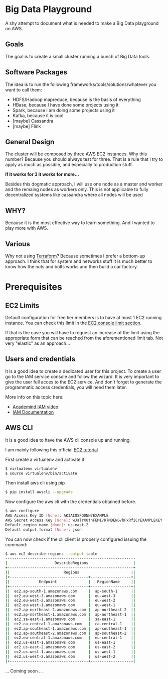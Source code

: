 # Big Data Playground
A shy attempt to document what is needed to make a Big Data playground on AWS.

## Goals
The goal is to create a small cluster running a bunch of Big Data tools.

## Software Packages
The idea is to run the following frameworks/tools/solutions/whatever you want to
call them:
* HDFS/Hadoop mapreduce, because is the basis of everything
* HBase, because I have done some projects using it
* Spark, because I am doing some projects using it
* Kafka, because it is cool
* [maybe] Cassandra
* [maybe] Flink

## General Design
The cluster will be composed by three AWS EC2 instances. Why this number? Because
you should always test for three. That is a rule that I try to apply as much as
possible, and especially to production stuff.

**If it works for 3 it works for more...**

Besides this dogmatic approach, I will use one node as a master and worker and
the remaing nodes as workers only. This is not applicable to fully decentralized
systems like cassandra where all nodes will be used

## WHY?
Because it is the most effective way to learn something. And I wanted to play more
with AWS.

## Various
Why not using [Terraform](https://www.terraform.io/)? Because sometimes I prefer
a bottom-up approach. I think that for system and networks stuff it is much better
to know how the nuts and bolts works and then build a car factory.

# Prerequisites
## EC2 Limits
Default configuration for free tier members is to have at most 1 EC2 running instance.
You can check this limit in the [EC2 console limit section](https://us-west-2.console.aws.amazon.com/ec2/v2/home?region=us-west-2#Limits:).

If that is the case you will have to request an increase of the limit using the
appropriate form that can be reached from the aforementioned limit tab.
Not very "elastic" as an approach...

## Users and credentials
It is a good idea to create a dedicated user for this project. To create a user
go to the IAM service console and follow the wizard. It is very important to
give the user full acces to the EC2 service. And don't forget to generate the
programmatic access credentials, you will need them later.

More info on this topic here:
* [Academind IAM video](https://www.youtube.com/watch?v=9CKsX6MOPDQ&list=PL55RiY5tL51pgPovJKg6HFMFqiGNSZtQ5&index=3)
* [IAM Documentation](https://docs.aws.amazon.com/general/latest/gr/aws-sec-cred-types.html#access-keys-and-secret-access-keys)

## AWS CLI
It is a good idea to have the AWS cli console up and running.

I am mainly following this official [EC2 tutorial](https://docs.aws.amazon.com/cli/latest/userguide/tutorial-ec2-ubuntu.html)

First create a virtualenv and activate it
```bash
$ virtualenv virtualenv
$ source virtualenv/bin/activate
```
Then install aws cli using pip
```bash
$ pip install awscli --upgrade
```

Now configure the aws cli with the credentials obtained before.
```bash
$ aws configure
AWS Access Key ID [None]: AKIAIOSFODNN7EXAMPLE
AWS Secret Access Key [None]: wJalrXUtnFEMI/K7MDENG/bPxRfiCYEXAMPLEKEY
Default region name [None]: us-east-2
Default output format [None]: json
```

You can now check if the cli client is properly configured issuing the command:
```bash
$ aws ec2 describe-regions --output table
----------------------------------------------------------
|                     DescribeRegions                    |
+--------------------------------------------------------+
||                        Regions                       ||
|+-----------------------------------+------------------+|
||             Endpoint              |   RegionName     ||
|+-----------------------------------+------------------+|
||  ec2.ap-south-1.amazonaws.com     |  ap-south-1      ||
||  ec2.eu-west-3.amazonaws.com      |  eu-west-3       ||
||  ec2.eu-west-2.amazonaws.com      |  eu-west-2       ||
||  ec2.eu-west-1.amazonaws.com      |  eu-west-1       ||
||  ec2.ap-northeast-2.amazonaws.com |  ap-northeast-2  ||
||  ec2.ap-northeast-1.amazonaws.com |  ap-northeast-1  ||
||  ec2.sa-east-1.amazonaws.com      |  sa-east-1       ||
||  ec2.ca-central-1.amazonaws.com   |  ca-central-1    ||
||  ec2.ap-southeast-1.amazonaws.com |  ap-southeast-1  ||
||  ec2.ap-southeast-2.amazonaws.com |  ap-southeast-2  ||
||  ec2.eu-central-1.amazonaws.com   |  eu-central-1    ||
||  ec2.us-east-1.amazonaws.com      |  us-east-1       ||
||  ec2.us-east-2.amazonaws.com      |  us-east-2       ||
||  ec2.us-west-1.amazonaws.com      |  us-west-1       ||
||  ec2.us-west-2.amazonaws.com      |  us-west-2       ||
|+-----------------------------------+------------------+|
```
... Coming soon ...
